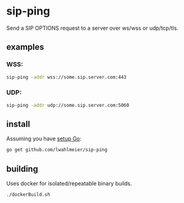 # sip-ping

Send a SIP OPTIONS request to a server over ws/wss or udp/tcp/tls.

## examples

### WSS:
```bash
sip-ping -addr wss://some.sip.server.com:443
```

### UDP:
```bash
sip-ping -addr udp://some.sip.server.com:5060
```

## install

Assuming you have [setup Go](https://golang.org/doc/install):

```bash
go get github.com/lwahlmeier/sip-ping
```

## building

Uses docker for isolated/repeatable binary builds.

```bash
./dockerBuild.sh
```
